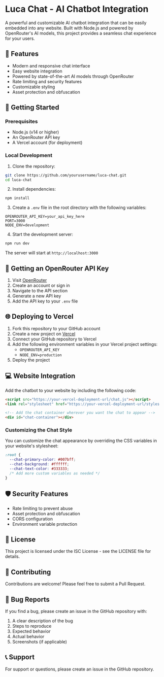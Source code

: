 # Luca Chat - AI Chatbot Integration

A powerful and customizable AI chatbot integration that can be easily embedded into any website. Built with Node.js and powered by OpenRouter's AI models, this project provides a seamless chat experience for your users.

## 🌟 Features

- Modern and responsive chat interface
- Easy website integration
- Powered by state-of-the-art AI models through OpenRouter
- Rate limiting and security features
- Customizable styling
- Asset protection and obfuscation

## 🚀 Getting Started

### Prerequisites

- Node.js (v14 or higher)
- An OpenRouter API key
- A Vercel account (for deployment)

### Local Development

1. Clone the repository:
```bash
git clone https://github.com/yourusername/luca-chat.git
cd luca-chat
```

2. Install dependencies:
```bash
npm install
```

3. Create a `.env` file in the root directory with the following variables:
```env
OPENROUTER_API_KEY=your_api_key_here
PORT=3000
NODE_ENV=development
```

4. Start the development server:
```bash
npm run dev
```

The server will start at `http://localhost:3000`

## 🔑 Getting an OpenRouter API Key

1. Visit [OpenRouter](https://openrouter.ai/)
2. Create an account or sign in
3. Navigate to the API section
4. Generate a new API key
5. Add the API key to your `.env` file

## 🌐 Deploying to Vercel

1. Fork this repository to your GitHub account
2. Create a new project on [Vercel](https://vercel.com)
3. Connect your GitHub repository to Vercel
4. Add the following environment variables in your Vercel project settings:
   - `OPENROUTER_API_KEY`
   - `NODE_ENV=production`
5. Deploy the project

## 💻 Website Integration

Add the chatbot to your website by including the following code:

```html
<script src="https://your-vercel-deployment-url/chat.js"></script>
<link rel="stylesheet" href="https://your-vercel-deployment-url/styles.css">

<!-- Add the chat container wherever you want the chat to appear -->
<div id="chat-container"></div>
```

### Customizing the Chat Style

You can customize the chat appearance by overriding the CSS variables in your website's stylesheet:

```css
:root {
  --chat-primary-color: #007bff;
  --chat-background: #ffffff;
  --chat-text-color: #333333;
  /* Add more custom variables as needed */
}
```

## 🛡️ Security Features

- Rate limiting to prevent abuse
- Asset protection and obfuscation
- CORS configuration
- Environment variable protection

## 📝 License

This project is licensed under the ISC License - see the LICENSE file for details.

## 🤝 Contributing

Contributions are welcome! Please feel free to submit a Pull Request.

## 🐛 Bug Reports

If you find a bug, please create an issue in the GitHub repository with:
1. A clear description of the bug
2. Steps to reproduce
3. Expected behavior
4. Actual behavior
5. Screenshots (if applicable)

## 📞 Support

For support or questions, please create an issue in the GitHub repository.